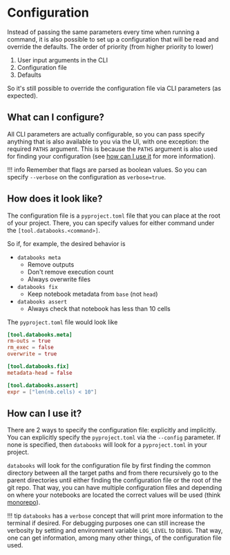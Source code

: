 # Configuration

Instead of passing the same parameters every time when running a command, it is also
possible to set up a configuration that will be read and override the defaults. The order
of priority (from higher priority to lower)

1. User input arguments in the CLI
2. Configuration file
3. Defaults

So it's still possible to override the configuration file via CLI parameters (as expected).

## What can I configure?

All CLI parameters are actually configurable, so you can pass specify anything that is
also available to you via the UI, with one exception: the required `PATHS` argument.
This is because the `PATHS` argument is also used for finding your configuration (see
[how can I use it](#how-can-i-use-it) for more information).

!!! info
    Remember that flags are parsed as boolean values. So you can specify `--verbose` on
    the configuration as `verbose=true`.

## How does it look like?

The configuration file is a `pyproject.toml` file that you can place at the root of your
project. There, you can specify values for either command under the `[tool.databooks.<command>]`.

So if, for example, the desired behavior is

- `databooks meta`
  - Remove outputs
  - Don't remove execution count
  - Always overwrite files
- `databooks fix`
  - Keep notebook metadata from `base` (not `head`)
- `databooks assert`
  - Always check that notebook has less than 10 cells

The `pyproject.toml` file would look like

```toml
[tool.databooks.meta]
rm-outs = true
rm_exec = false
overwrite = true

[tool.databooks.fix]
metadata-head = false

[tool.databooks.assert]
expr = ["len(nb.cells) < 10"]
```

## How can I use it?

There are 2 ways to specify the configuration file: explicitly and implicitly. You can
explicitly specify the `pyproject.toml` via the `--config` parameter. If none is specified,
then `databooks` will look for a `pyproject.toml` in your project.

`databooks` will look for the configuration file by first finding the common directory
between all the target paths and from there recursively go to the parent directories
until either finding the configuration file or the root of the git repo. That way, you can
have multiple configuration files and depending on where your notebooks are located the
correct values will be used (think [monorepo](https://en.wikipedia.org/wiki/Monorepo)).

!!! tip
    `databooks` has a `verbose` concept that will print more information to the terminal
    if desired. For debugging purposes one can still increase the verbosity by setting
    and environment variable `LOG_LEVEL` to `DEBUG`. That way, one can get information,
    among many other things, of the configuration file used.
